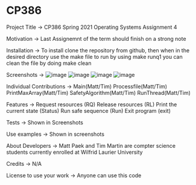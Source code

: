 # CP386

Project Title -> CP386 Spring 2021 Operating Systems Assignment 4

Motivation -> Last Assignemnt of the term should finish on a strong note

Installation -> To install clone the repository from github, then when in the desired directory use the make file to run by using
make runq1
you can clean the file by doing
make clean

Screenshots -> 
![image](https://user-images.githubusercontent.com/72165624/127727861-42a34341-5aa3-486f-bd69-e63077033d8a.png)
![image](https://user-images.githubusercontent.com/72165624/127727889-8d64ac67-66e0-4d80-888a-61c83d175f2f.png)
![image](https://user-images.githubusercontent.com/72165624/127727899-aa0b93fe-afdc-4c99-8158-c06d3d8fb453.png)
![image](https://user-images.githubusercontent.com/72165624/127727902-a968cdc2-609a-4c72-878c-5dac73283e1a.png)


Individual Contributions -> Main(Matt/Tim)
                            Processfile(Matt/Tim)
                            PrintMaxArray(Matt/Tim)
                            SafetyAlgorithm(Matt/Tim)
                            RunThread(Matt/Tim)

Features -> Request resources (RQ)
Release resources (RL)
Print the current state (Status)
Run safe sequence (Run)
Exit program (exit)

Tests -> Shown in Screenshots

Use examples -> Shown in screenshots

About Developers -> Matt Paek and Tim Martin are compter science students currently enrolled at Wilfrid Laurier University

Credits -> N/A

License to use your work -> Anyone can use this code
